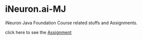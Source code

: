 # iNeuron.ai-MJ

iNeuron  Java Foundation Course related stuffs and Assignments.

click here to see the [Assignment](https://github.com/Muhammed-Javith/iNeuron.ai-MJ/tree/main/Java%20Foundation/Assignment)
